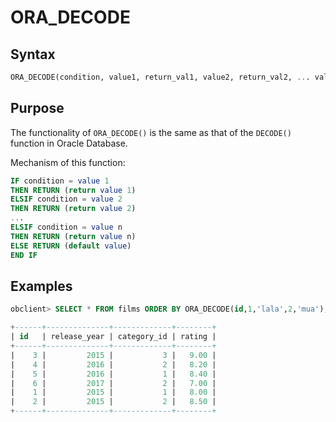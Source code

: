 # ORA_DECODE

## Syntax

```sql
ORA_DECODE(condition, value1, return_val1, value2, return_val2, ... valuen, return_val, omit_val)
```

## Purpose

The functionality of `ORA_DECODE()` is the same as that of the `DECODE()` function in Oracle Database.

Mechanism of this function:

```sql
IF condition = value 1
THEN RETURN (return value 1)
ELSIF condition = value 2
THEN RETURN (return value 2)
...
ELSIF condition = value n
THEN RETURN (return value n)
ELSE RETURN (default value)
END IF
```

## Examples

```sql
obclient> SELECT * FROM films ORDER BY ORA_DECODE(id,1,'lala',2,'mua');

+------+--------------+-------------+--------+
| id   | release_year | category_id | rating |
+------+--------------+-------------+--------+
|    3 |         2015 |           3 |   9.00 |
|    4 |         2016 |           2 |   8.20 |
|    5 |         2016 |           1 |   8.40 |
|    6 |         2017 |           2 |   7.00 |
|    1 |         2015 |           1 |   8.00 |
|    2 |         2015 |           2 |   8.50 |
+------+--------------+-------------+--------+
```
